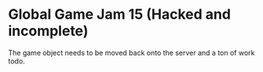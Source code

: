 # Global Game Jam 15 (Hacked and incomplete)

The game object needs to be moved back onto the server and a ton of work todo.
